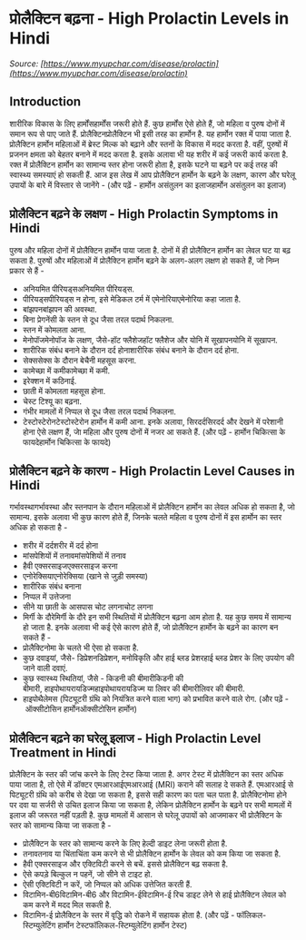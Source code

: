 # प्रोलैक्टिन बढ़ना - High Prolactin Levels in Hindi
_Source: [https://www.myupchar.com/disease/prolactin](https://www.myupchar.com/disease/prolactin)_

## Introduction
शारीरिक विकास के लिए हार्मोंसहार्मोंस जरूरी होते हैं. कुछ हार्मोंस ऐसे होते हैं, जो महिला व पुरुष दोनों में समान रूप से पाए जाते हैं. प्रोलैक्टिनप्रोलैक्टिन भी इसी तरह का हार्मोन है. यह हार्मोन रक्त में पाया जाता है. प्रोलैक्टिन हार्मोन महिलाओं में ब्रेस्ट मिल्क को बढ़ाने और स्तनों के विकास में मदद करता है. वहीं, पुरुषों में प्रजनन क्षमता को बेहतर बनाने में मदद करता है. इसके अलावा भी यह शरीर में कई जरूरी कार्य करता है. रक्त में प्रोलैक्टिन हार्मोन का सामान्य स्तर होना जरूरी होता है, इसके घटने या बढ़ने पर कई तरह की स्वास्थ्य समस्याएं हो सकती हैं.
आज इस लेख में आप प्रोलैक्टिन हार्मोन के बढ़ने के लक्षण, कारण और घरेलू उपायों के बारे में विस्तार से जानेंगे -
(और पढ़ें - हार्मोन असंतुलन का इलाजहार्मोन असंतुलन का इलाज)

## प्रोलैक्टिन बढ़ने के लक्षण - High Prolactin Symptoms in Hindi
पुरुष और महिला दोनों में प्रोलैक्टिन हार्मोन पाया जाता है. दोनों में ही प्रोलैक्टिन हार्मोन का लेवल घट या बढ़ सकता है. पुरुषों और महिलाओं में प्रोलैक्टिन हार्मोन बढ़ने के अलग-अलग लक्षण हो सकते हैं, जो निम्न प्रकार से हैं -
- अनियमित पीरियड्सअनियमित पीरियड्स.
- पीरियड्सपीरियड्स न होना, इसे मेडिकल टर्म में एमेनोरियाएमेनोरिया कहा जाता है.
- बांझपनबांझपन की अवस्था.
- बिना प्रेगनेंसी के स्तन से दूध जैसा तरल पदार्थ निकलना.
- स्तन में कोमलता आना.
- मेनोपॉजमेनोपॉज के लक्षण, जैसे-हॉट फ्लैशेजहॉट फ्लैशेज और योनि में सूखापनयोनि में सूखापन.
- शारीरिक संबंध बनाने के दौरान दर्द होनाशारीरिक संबंध बनाने के दौरान दर्द होना.
- सेक्ससेक्स के दौरान बेचैनी महसूस करना.
- कामेच्छा में कमीकामेच्छा में कमी.
- इरेक्शन में कठिनाई.
- छाती में कोमलता महसूस होना.
- चेस्ट टिश्यू का बढ़ना.
- गंभीर मामलों में निप्पल से दूध जैसा तरल पदार्थ निकलना.
- टेस्टोस्टेरोनटेस्टोस्टेरोन हार्मोन में कमी आना.
इनके अलावा, सिरदर्दसिरदर्द और देखने में परेशानी होना ऐसे लक्षण हैं, जाे महिला और पुरुष दोनों में नजर आ सकते हैं.
(और पढ़ें - हार्मोन चिकित्सा के फायदेहार्मोन चिकित्सा के फायदे)

## प्रोलैक्टिन बढ़ने के कारण - High Prolactin Level Causes in Hindi
गर्भावस्थागर्भावस्था और स्तनपान के दौरान महिलाओं में प्रोलैक्टिन हार्मोन का लेवल अधिक हो सकता है, जो सामान्य. इसके अलावा भी कुछ कारण होते हैं, जिनके चलते महिला व पुरुष दोनों में इस हार्मोन का स्तर अधिक हो सकता है -
- शरीर में दर्दशरीर में दर्द होना
- मांसपेशियों में तनावमांसपेशियों में तनाव
- हैवी एक्सरसाइजएक्सरसाइज करना
- एनोरेक्सियाएनोरेक्सिया (खाने से जुड़ी समस्या)
- शारीरिक संबंध बनाना
- निप्पल में उत्तेजना
- सीने या छाती के आसपास चोट लगनाचोट लगना
- मिर्गी के दौरेमिर्गी के दौरे
इन सभी स्थितियों में प्रोलैक्टिन बढ़ना आम होता है. यह कुछ समय में सामान्य हो जाता है. इनके अलावा भी कई ऐसे कारण होते हैं, जो प्रोलैक्टिन हार्मोन के बढ़ने का कारण बन सकते हैं -
- प्रोलैक्टिनोमा के चलते भी ऐसा हो सकता है.
- कुछ दवाइयां, जैसे- डिप्रेशनडिप्रेशन, मनोविकृति और हाई ब्लड प्रेशरहाई ब्लड प्रेशर के लिए उपयोग की जाने वाली दवाएं.
- कुछ स्वास्थ्य स्थितियां, जैसे - किडनी की बीमारीकिडनी की बीमारी, हाइपोथायरायडिज्महाइपोथायरायडिज्म या लिवर की बीमारीलिवर की बीमारी.
- हाइपोथैलेमस (पिट्यूटरी ग्रंथि को नियंत्रित करने वाला भाग) को प्रभावित करने वाले रोग.
(और पढ़ें - ऑक्सीटोसिन हार्मोनऑक्सीटोसिन हार्मोन)

## प्रोलैक्टिन बढ़ने का घरेलू इलाज - High Prolactin Level Treatment in Hindi
प्रोलैक्टिन के स्तर की जांच करने के लिए टेस्ट किया जाता है. अगर टेस्ट में प्रोलैक्टिन का स्तर अधिक पाया जाता है, तो ऐसे में डॉक्टर एमआरआईएमआरआई (MRI) कराने की सलाह दे सकते हैं. एमआरआई से पिट्यूटरी ग्रंथि को करीब से देखा जा सकता है, इससे सही कारण का पता चल पाता है.
प्रोलैक्टिनोमा होने पर दवा या सर्जरी से उचित इलाज किया जा सकता है, लेकिन प्रोलैक्टिन हार्मोन के बढ़ने पर सभी मामलों में इलाज की जरूरत नहीं पड़ती है. कुछ मामलों में आसान से घरेलू उपायों को आजमाकर भी प्रोलैक्टिन के स्तर को सामान्य किया जा सकता है -
- प्रोलैक्टिन के स्तर को सामान्य करने के लिए हेल्दी डाइट लेना जरूरी होता है.
- तनावतनाव या चिंताचिंता कम करने से भी प्रोलैक्टिन हार्मोन के लेवल को कम किया जा सकता है.
- हैवी एक्सरसाइज और एक्टिविटी करने से बचें. इससे प्रोलैक्टिन बढ़ सकता है.
- ऐसे कपड़े बिल्कुल न पहनें, जो सीने से टाइट हो.
- ऐसी एक्टिविटी न करें, जो निप्पल को अधिक उत्तेजित करती हैं.
- विटामिन-बी6विटामिन-बी6 और विटामिन-ईविटामिन-ई रिच डाइट लेने से हाई प्रोलैक्टिन लेवल को कम करने में मदद मिल सकती है.
- विटामिन-ई प्रोलैक्टिन के स्तर में वृद्धि को रोकने में सहायक होता है.
(और पढ़ें - फॉलिकल-स्टिम्युलेटिंग हार्मोन टेस्टफॉलिकल-स्टिम्युलेटिंग हार्मोन टेस्ट)

